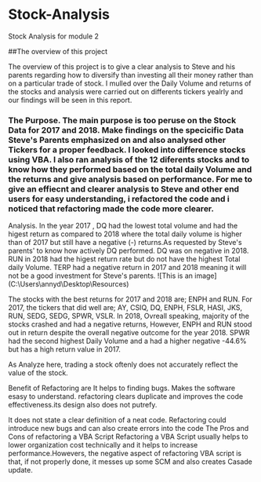 # Stock-Analysis

Stock Analysis for module 2

##The overview of this project

The overview of this project is to give a clear analysis to Steve and his parents regarding how to diversify than investing all their money rather than on a particular trade of stock. I  mulled over the Daily Volume and returns of the stocks and analysis were carried out on differents tickers yealrly and our findings will be seen in this report.

### The Purpose. The main purpose is too peruse on the Stock Data for 2017 and 2018. Make findings on the specicific Data Steve's Parents emphasized on and also analysed other Tickers for a proper feedback. I looked into difference stocks  using VBA. I also ran analysis of the 12 diferents stocks and to know how they performed based on the total daily Volume and the returns and give analysis based on performance. For me to give an effiecnt and clearer analysis to Steve and other end users for easy understanding, i refactored the code and i noticed  that refactoring made the code more clearer. 

Analysis.
In the year 2017 , DQ had the lowest total volume and had the higest return as compared to 2018 where the total daily volume is higher than of 2017 but still have a negative (-) returns.As requested by Steve's parents' to know how actively DQ performed. DQ was on negative in 2018. RUN in 2018 had the higest return rate but do not have the highest Total daily Volume. TERP had a negative return in 2017 and 2018 meaning it will not be a good investment for Steve's parents.
![This is an image] 
(C:\Users\annyd\Desktop\Resources)


The stocks with the best returns for 2017 and 2018 are; ENPH and RUN.
For 2017, the tickers that did well are; AY, CSIQ, DQ, ENPH, FSLR, HASI, JKS, RUN, SEDG, SEDG, SPWR, VSLR.
In 2018, Ovreall speaking, majority of the stocks crashed and had a negative returns, However, ENPH and RUN stood out in return despite the overall negative outcome for the year 2018.
SPWR had the second highest Daily Volume and a had a higher negative -44.6% but has a high return value in 2017.

As Analyze here, trading a stock oftenly does not accurately reflect the value of the stock. 

Benefit of Refactoring are It helps to finding bugs. Makes the software esasy to understand. refactoring clears duplicate and improves the code effectiveness.its design also does not putrefy. 

It does not state a clear definition of a neat code. Refactoring could introduce new bugs and can also create errors into the code 
The Pros and Cons of refactoring a VBA Script
Refactoring a VBA Script usually helps to lower organization cost technically and it helps to increase performance.Howevers, the negative aspect of refactoring VBA script is that, if not properly done, it messes up some SCM and also creates Casade update. 


